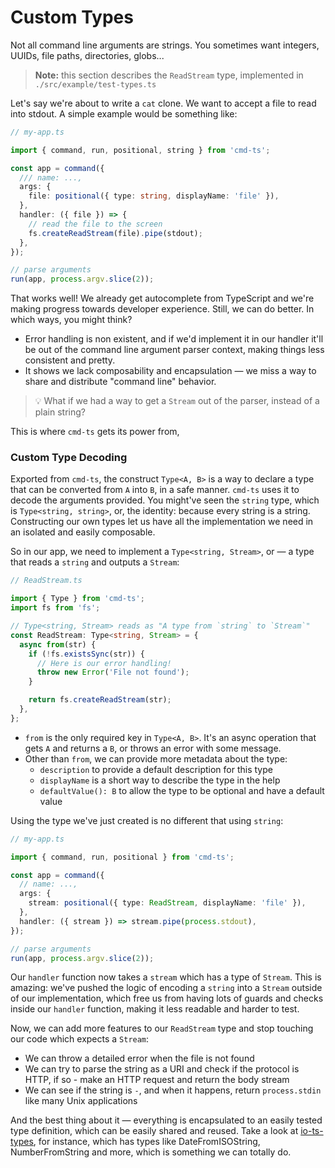 # Custom Types

Not all command line arguments are strings. You sometimes want integers, UUIDs, file paths, directories, globs...

> **Note:** this section describes the `ReadStream` type, implemented in `./src/example/test-types.ts`

Let's say we're about to write a `cat` clone. We want to accept a file to read into stdout. A simple example would be something like:

```ts
// my-app.ts

import { command, run, positional, string } from 'cmd-ts';

const app = command({
  /// name: ...,
  args: {
    file: positional({ type: string, displayName: 'file' }),
  },
  handler: ({ file }) => {
    // read the file to the screen
    fs.createReadStream(file).pipe(stdout);
  },
});

// parse arguments
run(app, process.argv.slice(2));
```

That works well! We already get autocomplete from TypeScript and we're making progress towards developer experience. Still, we can do better. In which ways, you might think?

- Error handling is non existent, and if we'd implement it in our handler it'll be out of the command line argument parser context, making things less consistent and pretty.
- It shows we lack composability and encapsulation — we miss a way to share and distribute "command line" behavior.

> 💡 What if we had a way to get a `Stream` out of the parser, instead of a plain string?

This is where `cmd-ts` gets its power from,

### Custom Type Decoding

Exported from `cmd-ts`, the construct `Type<A, B>` is a way to declare a type that can be converted from `A` into `B`, in a safe manner. `cmd-ts` uses it to decode the arguments provided. You might've seen the `string` type, which is `Type<string, string>`, or, the identity: because every string is a string. Constructing our own types let us have all the implementation we need in an isolated and easily composable.

So in our app, we need to implement a `Type<string, Stream>`, or — a type that reads a `string` and outputs a `Stream`:

```ts
// ReadStream.ts

import { Type } from 'cmd-ts';
import fs from 'fs';

// Type<string, Stream> reads as "A type from `string` to `Stream`"
const ReadStream: Type<string, Stream> = {
  async from(str) {
    if (!fs.existsSync(str)) {
      // Here is our error handling!
      throw new Error('File not found');
    }

    return fs.createReadStream(str);
  },
};
```

- `from` is the only required key in `Type<A, B>`. It's an async operation that gets `A` and returns a `B`, or throws an error with some message.
- Other than `from`, we can provide more metadata about the type:
  - `description` to provide a default description for this type
  - `displayName` is a short way to describe the type in the help
  - `defaultValue(): B` to allow the type to be optional and have a default value

Using the type we've just created is no different that using `string`:

```ts
// my-app.ts

import { command, run, positional } from 'cmd-ts';

const app = command({
  // name: ...,
  args: {
    stream: positional({ type: ReadStream, displayName: 'file' }),
  },
  handler: ({ stream }) => stream.pipe(process.stdout),
});

// parse arguments
run(app, process.argv.slice(2));
```

Our `handler` function now takes a `stream` which has a type of `Stream`. This is amazing: we've pushed the logic of encoding a `string` into a `Stream` outside of our implementation, which free us from having lots of guards and checks inside our `handler` function, making it less readable and harder to test.

Now, we can add more features to our `ReadStream` type and stop touching our code which expects a `Stream`:

- We can throw a detailed error when the file is not found
- We can try to parse the string as a URI and check if the protocol is HTTP, if so - make an HTTP request and return the body stream
- We can see if the string is `-`, and when it happens, return `process.stdin` like many Unix applications

And the best thing about it — everything is encapsulated to an easily tested type definition, which can be easily shared and reused. Take a look at [io-ts-types](https://github.com/gcanti/io-ts-types), for instance, which has types like DateFromISOString, NumberFromString and more, which is something we can totally do.
